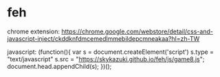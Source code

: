 # feh

chrome extension:
https://chrome.google.com/webstore/detail/css-and-javascript-inject/ckddknfdmcemedlmmebildepcmneakaa?hl=zh-TW

javascript:
(function(){
  var s = document.createElement('script')
  s.type = "text/javascript"
  s.src = "https://skykazuki.github.io/feh/js/game8.js";
  document.head.appendChild(s);
})();

